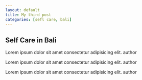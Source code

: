 ```yaml
---
layout: default
title: My third post
categories: [sefl care, bali]
---
```


## Self Care in Bali <!--- ## = heading --->
Lorem ipsum dolor sit amet consectetur adipisicing elit.
author

Lorem ipsum dolor sit amet consectetur adipisicing elit.
author

Lorem ipsum dolor sit amet consectetur adipisicing elit.
author